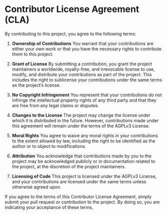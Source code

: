 # Contributor License Agreement (CLA)

By contributing to this project, you agree to the following terms:

1. **Ownership of Contributions**
   You warrant that your contributions are either your own work or that you have the necessary rights to contribute them to this project.

2. **Grant of License**
   By submitting a contribution, you grant the project maintainers a worldwide, royalty-free, and irrevocable license to use, modify, and distribute your contributions as part of the project. This includes the right to sublicense your contributions under the same terms as the project’s license.

3. **No Copyright Infringement**
   You represent that your contributions do not infringe the intellectual property rights of any third party and that they are free from any legal claims or disputes.

4. **Changes to the License**
   The project may change the license under which it is distributed in the future. However, contributions made under this agreement will remain under the terms of the AGPLv3 License.

5. **Moral Rights**
   You agree to waive any moral rights in your contributions to the extent allowed by law, including the right to be identified as the author or to object to modifications.

6. **Attribution**
   You acknowledge that contributions made by you to the project may be acknowledged publicly or in documentation related to the project, at the discretion of the project maintainers.

7. **Licensing of Code**
   This project is licensed under the AGPLv3 License, and your contributions are licensed under the same terms unless otherwise agreed upon.

If you agree to the terms of this Contributor License Agreement, simply submit your pull request or contribution to the project. By doing so, you are indicating your acceptance of these terms.
